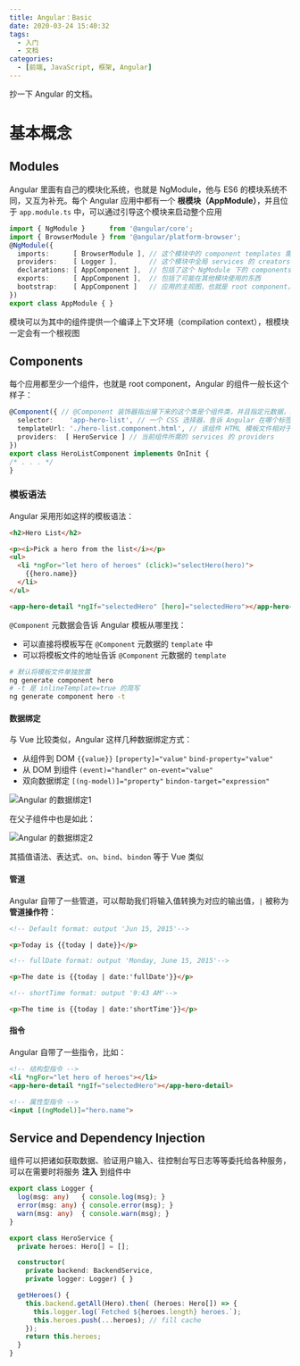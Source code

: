 ```yaml
---
title: Angular：Basic
date: 2020-03-24 15:40:32
tags:
  - 入门
  - 文档
categories:
  - [前端, JavaScript, 框架, Angular]
---
```


抄一下 Angular 的文档。

<!-- more -->

# 基本概念

## Modules

Angular 里面有自己的模块化系统，也就是 NgModule，他与 ES6 的模块系统不同，又互为补充。每个 Angular 应用中都有一个 **根模块（AppModule）**，并且位于 `app.module.ts` 中，可以通过引导这个模块来启动整个应用

```typescript
import { NgModule }      from '@angular/core';
import { BrowserModule } from '@angular/platform-browser';
@NgModule({
  imports:      [ BrowserModule ], // 这个模块中的 component templates 需要使用到的模块
  providers:    [ Logger ],        // 这个模块中全局 services 的 creators
  declarations: [ AppComponent ],  // 包括了这个 NgModule 下的 components、directives、pipes
  exports:      [ AppComponent ],  // 包括了可能在其他模块使用的东西
  bootstrap:    [ AppComponent ]   // 应用的主视图，也就是 root component，只有根模块才有这个属性
})
export class AppModule { }
```

模块可以为其中的组件提供一个编译上下文环境（compilation context），根模块一定会有一个根视图

## Components

每个应用都至少一个组件，也就是 root component，Angular 的组件一般长这个样子：

```typescript
@Component({ // @Component 装饰器指出接下来的这个类是个组件类，并且指定元数据，组件的元数据将告诉 Angular 怎样将模板与组件关联起来并构成视图
  selector:    'app-hero-list', // 一个 CSS 选择器，告诉 Angular 在哪个标签插入组件实例
  templateUrl: './hero-list.component.html', // 该组件 HTML 模板文件相对于这个组件文件的地址
  providers:  [ HeroService ] // 当前组件所需的 services 的 providers
})
export class HeroListComponent implements OnInit {
/* . . . */
}
```

### 模板语法

Angular 采用形如这样的模板语法：

```html
<h2>Hero List</h2>

<p><i>Pick a hero from the list</i></p>
<ul>
  <li *ngFor="let hero of heroes" (click)="selectHero(hero)">
    {{hero.name}}
  </li>
</ul>

<app-hero-detail *ngIf="selectedHero" [hero]="selectedHero"></app-hero-detail>
```

`@Component` 元数据会告诉 Angular 模板从哪里找：
- 可以直接将模板写在 `@Component` 元数据的 `template` 中
- 可以将模板文件的地址告诉 `@Component` 元数据的 `template` 

```bash
# 默认将模板文件单独放置
ng generate component hero
# -t 是 inlineTemplate=true 的简写
ng generate component hero -t 
```

#### 数据绑定

与 Vue 比较类似，Angular 这样几种数据绑定方式：

- 从组件到 DOM `{{value}}` `[property]="value"` `bind-property="value"`
- 从 DOM 到组件 `(event)="handler"` `on-event="value"`
- 双向数据绑定 `[(ng-model)]="property"` `bindon-target="expression"`

![Angular 的数据绑定1](https://angular.cn/generated/images/guide/architecture/component-databinding.png)

在父子组件中也是如此：

![Angular 的数据绑定2](https://angular.cn/generated/images/guide/architecture/parent-child-binding.png)

其插值语法、表达式、`on`、`bind`、`bindon` 等于 Vue 类似

#### 管道

Angular 自带了一些管道，可以帮助我们将输入值转换为对应的输出值，`|` 被称为 **管道操作符**：

```html
<!-- Default format: output 'Jun 15, 2015'-->

<p>Today is {{today | date}}</p>

<!-- fullDate format: output 'Monday, June 15, 2015'-->

<p>The date is {{today | date:'fullDate'}}</p>

<!-- shortTime format: output '9:43 AM'-->

<p>The time is {{today | date:'shortTime'}}</p>
```

#### 指令

Angular 自带了一些指令，比如：

```html
<!-- 结构型指令 -->
<li *ngFor="let hero of heroes"></li>
<app-hero-detail *ngIf="selectedHero"></app-hero-detail>

<!-- 属性型指令 -->
<input [(ngModel)]="hero.name">
```

## Service and Dependency Injection

组件可以把诸如获取数据、验证用户输入、往控制台写日志等等委托给各种服务，可以在需要时将服务 **注入** 到组件中

```typescript
export class Logger {
  log(msg: any)   { console.log(msg); }
  error(msg: any) { console.error(msg); }
  warn(msg: any)  { console.warn(msg); }
}
```

```typescript
export class HeroService {
  private heroes: Hero[] = [];

  constructor(
    private backend: BackendService,
    private logger: Logger) { }

  getHeroes() {
    this.backend.getAll(Hero).then( (heroes: Hero[]) => {
      this.logger.log(`Fetched ${heroes.length} heroes.`);
      this.heroes.push(...heroes); // fill cache
    });
    return this.heroes;
  }
}
```
